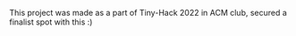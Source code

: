 This project was made as a part of Tiny-Hack 2022 in ACM club, secured a finalist spot with this :)
